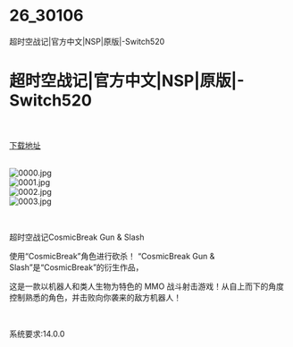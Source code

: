 # 26_30106
超时空战记|官方中文|NSP|原版|-Switch520
# 超时空战记|官方中文|NSP|原版|-Switch520
 <br/></br>
[下载地址](https://www.switch520.cc/article/30106 "下载地址")
<br/></br>

<p><img title="0000.jpg" src="https://www.switch520.cc/muke_img/2022_04_22_e81ae8d67e049.jpg" alt="0000.jpg"><br>
<img title="0001.jpg" src="https://www.switch520.cc/muke_img/2022_04_22_4b26fca206020.jpg" alt="0001.jpg"><br>
<img title="0002.jpg" src="https://www.switch520.cc/muke_img/2022_04_22_f720d73131719.jpg" alt="0002.jpg"><br>
<img title="0003.jpg" src="https://www.switch520.cc/muke_img/2022_04_22_7fce9dbcc12f0.jpg" alt="0003.jpg"></p>
<p>&nbsp;</p>
<p>超时空战记CosmicBreak Gun &amp; Slash</p>
<p>使用“CosmicBreak”角色进行砍杀！ “CosmicBreak Gun &amp; Slash”是“CosmicBreak”的衍生作品，</p>
<p>这是一款以机器人和类人生物为特色的 MMO 战斗射击游戏！从自上而下的角度控制熟悉的角色，并击败向你袭来的敌方机器人！</p>
<p>&nbsp;</p>
<p>系统要求:14.0.0</p>



<div id="gtx-trans" style="position: absolute; left: -14px; top: 1368px;">
<div class="gtx-trans-icon"></div>
</div>
<p></p> 

